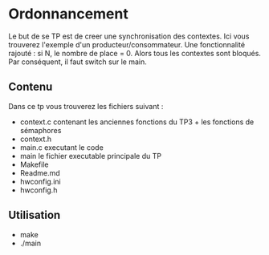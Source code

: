 # Ordonnancement

Le but de se TP est de creer une synchronisation des contextes. Ici vous trouverez l'exemple d'un producteur/consommateur.
Une fonctionnalité rajouté : si N, le nombre de place = 0. Alors tous les contextes sont bloqués. Par conséquent, il faut switch sur le main.

## Contenu

Dans ce tp vous trouverez les fichiers suivant :

- context.c contenant les anciennes fonctions du TP3 + les fonctions de sémaphores
- context.h
- main.c executant le code
- main le fichier executable principale du TP
- Makefile
- Readme.md
- hwconfig.ini
- hwconfig.h

## Utilisation 

- make
- ./main
